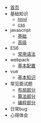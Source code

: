 - [首页](/)
- 基础知识
  + [html](/list/html)
  + [css](/list/css)
- javascript
  - [基础](/list/js-base)
  - [高级](/list/js-senior)
- ES6
  - [常用语法](/list/es6-grammar)
- webpack
  - [基本配置](/list/base-config)
- vue
  - [基本知识](/list/base-know)
- 常见面试题
  - [布局部分](/list/layout)
  - [算法部分](/list/algorithm)
  - [编程部分](/list/program)
- 日常bug
- 心得体会